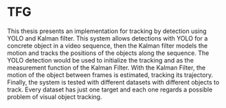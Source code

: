 # TFG

This thesis presents an implementation for tracking by detection using YOLO and Kalman filter.
This system allows detections with YOLO for a concrete object in a video sequence, then the Kalman filter models the motion and tracks the positions of the
objects along the sequence.
The YOLO detection would be used to initialize the tracking and as the measurement function of the Kalman Filter. With the Kalman Filter, the motion of the
object between frames is estimated, tracking its trajectory.
Finally, the system is tested with different datasets with different objects to track. Every dataset has just one target and each one regards a possible 
problem of visual object tracking. 
